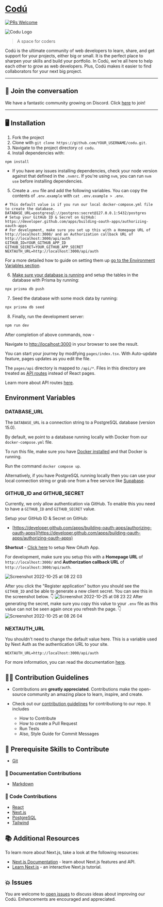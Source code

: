 # [Codú](https://www.codu.co)

[![PRs Welcome](https://img.shields.io/badge/PRs-welcome-brightgreen.svg?style=flat-square)](https://github.com/codu-code/codu/pulls)

![Codu Logo](https://raw.githubusercontent.com/codu-code/codu/develop/public/images/codu-gradient.png)

> A space for coders

Codú is the ultimate community of web developers to learn, share, and get support for your projects, either big or small. It is the perfect place to sharpen your skills and build your portfolio. In Codú, we're all here to help each other to grow as web developers. Plus, Codú makes it easier to find collaborators for your next big project.

---

## 💬 Join the conversation

We have a fantastic community growing on Discord. Click [here](https://discord.gg/NxSkYtZ) to join!

---

## 🖥️ Installation

1. Fork the project
2. Clone with `git clone https://github.com/YOUR_USERNAME/codu.git`.
3. Navigate to the project directory `cd codu`.
4. Install dependencies with:
```bash
npm install
```
  - If you have any issues installing dependencies, check your node version against that defined in the `.nvmrc`. If you're using `nvm`, you can run `nvm use` before installing dependencies.
5. Create a `.env` file and add the following variables. You can copy the contents of `.env.example` with `cat .env.example > .env`.
  ```
  # This default value is if you run our local docker-compose.yml file to create the database.
  DATABASE_URL=postgresql://postgres:secret@127.0.0.1:5432/postgres
  # Setup your GitHub ID & Secret on GitHub: https://developer.github.com/apps/building-oauth-apps/authorizing-oauth-apps
  # For development, make sure you set up this with a Homepage URL of http://localhost:3000/ and an Authorization callback URL of http://localhost:3000/api/auth
  GITHUB_ID=YOUR_GITHUB_APP_ID
  GITHUB_SECRET=YOUR_GITHUB_APP_SECRET
  NEXTAUTH_URL=http://localhost:3000/api/auth
  ```

  For a more detailed how to guide on setting them up [go to the Environment Variables section](#environment-variables).

6. [Make sure your database is running](#database_url) and setup the tables in the database with Prisma by running:
```bash
npx prisma db push
```
7. Seed the database with some mock data by running:
```bash
npx prisma db seed
```
8. Finally, run the development server:

```bash
npm run dev
```

After completion of above commands, now -

Navigate to [http://localhost:3000](http://localhost:3000) in your browser to see the result.

You can start your journey by modifying `pages/index.tsx`. With Auto-update feature, pages updates as you edit the file.

The `pages/api` directory is mapped to `/api/*`. Files in this directory are treated as [API routes](https://nextjs.org/docs/api-routes/introduction) instead of React pages.

Learn more about API routes [here](https://nextjs.org/docs/api-routes/introduction).

## Environment Variables

### DATABASE_URL

The `DATABASE_URL` is a connection string to a PostgreSQL database (version 15.0).

By default, we point to a database running locally with Docker from our `docker-compose.yml` file.

To run this file, make sure you have [Docker installed](https://docs.docker.com/get-docker/) and that Docker is running.

Run the command `docker compose up`.

Alternatively, if you have PostgreSQL running locally then you can use your local connection string or grab one from a free service like [Supabase](https://supabase.com/docs/guides/database/connecting-to-postgres#finding-your-connection-string).

### GITHUB_ID and GITHUB_SECRET

Currently, we only allow authentication via GitHub. To enable this you need to have a `GITHUB_ID` and `GITHUB_SECRET` value.

Setup your GitHub ID & Secret on GitHub:

- [https://developer.github.com/apps/building-oauth-apps/authorizing-oauth-apps](https://developer.github.com/apps/building-oauth-apps/authorizing-oauth-apps)

**Shortcut** - [Click here](https://github.com/settings/applications/new) to setup New OAuth App.

For development, make sure you setup this with a **Homepage URL** of `http://localhost:3000/` and **Authorization callback URL** of `http://localhost:3000/api/auth`.

![Screenshot 2022-10-25 at 08 22 03](https://user-images.githubusercontent.com/12615742/197709325-50766dc2-2245-438c-8f71-09064fc3b123.png)

After you click the "Register application" button you should see the `GITHUB_ID` and be able to generate a new client secret. You can see this in the screenshot below. 👇
![Screenshot 2022-10-25 at 08 23 22](https://user-images.githubusercontent.com/12615742/197710695-d3ef9cb7-fe66-4a53-8b3e-d66064434068.png)
After generating the secret, make sure you copy this value to your `.env` file as this value can not be seen again once you refresh the page. 👇
![Screenshot 2022-10-25 at 08 26 04](https://user-images.githubusercontent.com/12615742/197710697-ef791d9e-b205-4667-a97c-477148917897.png)

### NEXTAUTH_URL

You shouldn't need to change the default value here. This is a variable used by Next Auth as the authentication URL to your site.

```
NEXTAUTH_URL=http://localhost:3000/api/auth
```

For more information, you can read the documentation [here](https://next-auth.js.org/configuration/options).

## 👨‍💻 Contribution Guidelines

- Contributions are **greatly appreciated**. Contributions make the open-source community an amazing place to learn, inspire, and create.

- Check out our [contribution guidelines](/CONTRIBUTING.md) for contributiong to our repo. It includes
  - How to Contribute
  - How to create a Pull Request
  - Run Tests
  - Also, Style Guide for Commit Messages

## 📙 Prerequisite Skills to Contribute

- [Git](https://git-scm.com/)

### 📃 Documentation Contributions

- [Markdown](https://www.markdownguide.org/basic-syntax/)

### 💾 Code Contributions

- [React](https://reactjs.org/)
- [Next.js](https://nextjs.org/)
- [PostgreSQL](https://www.postgresql.org/)
- [Tailwind](https://tailwindcss.com/)

## 📚 Additional Resources

To learn more about Next.js, take a look at the following resources:

- [Next.js Documentation](https://nextjs.org/docs) - learn about Next.js features and API.
- [Learn Next.js](https://nextjs.org/learn) - an interactive Next.js tutorial.

## 💥 Issues

You are welcome to [open issues](https://github.com/codu-code/codu/issues/new/choose) to discuss ideas about improving our Codú. Enhancements are encouraged and appreciated.

